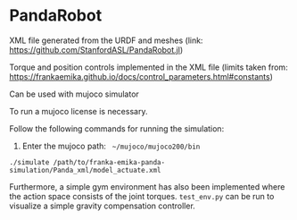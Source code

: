 # PandaRobot

XML file generated from the URDF and meshes (link: https://github.com/StanfordASL/PandaRobot.jl)

Torque and position controls implemented in the XML file (limits taken from: https://frankaemika.github.io/docs/control_parameters.html#constants)


Can be used with mujoco simulator

To run a mujoco license is necessary.

Follow the following commands for running the simulation:

1. Enter the mujoco path: ``` ~/mujoco/mujoco200/bin```
```
./simulate /path/to/franka-emika-panda-simulation/Panda_xml/model_actuate.xml
```

Furthermore, a simple gym environment has also been implemented where the action space consists of the joint torques.
``` test_env.py ``` can be run to visualize a simple gravity compensation controller.


